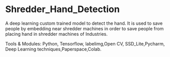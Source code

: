 # Shredder_Hand_Detection
A deep learning custom trained model  to detect the hand. It is used to save people by embedding near shredder machines in order to save people from placing hand in shredder machines of Industries. 

Tools &amp; Modules: Python, Tensorflow, labelimg,Open CV, SSD_Lite,Pycharm, Deep Learning techniques,Paperspace,Colab.
